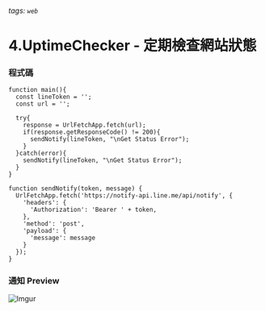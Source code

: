 ###### tags: `web`

# 4.UptimeChecker - 定期檢查網站狀態

### 程式碼
```javascript=
function main(){
  const lineToken = '';
  const url = '';
  
  try{
    response = UrlFetchApp.fetch(url);
    if(response.getResponseCode() != 200){
      sendNotify(lineToken, "\nGet Status Error");
    }
  }catch(error){
    sendNotify(lineToken, "\nGet Status Error");
  }
}

function sendNotify(token, message) {
  UrlFetchApp.fetch('https://notify-api.line.me/api/notify', {
    'headers': {
      'Authorization': 'Bearer ' + token,
    },
    'method': 'post',
    'payload': {
      'message': message
    }
  });
}
```

### 通知 Preview
![Imgur](https://i.imgur.com/6dpnstS.png)
